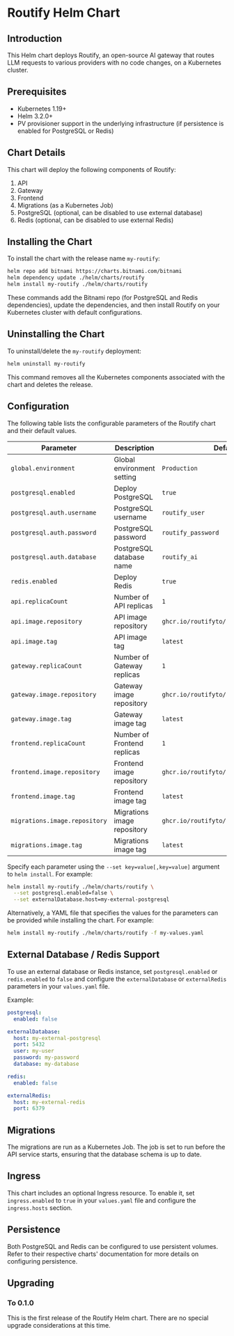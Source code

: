 # Routify Helm Chart

## Introduction

This Helm chart deploys Routify, an open-source AI gateway that routes LLM requests to various providers with no code changes, on a Kubernetes cluster.

## Prerequisites

- Kubernetes 1.19+
- Helm 3.2.0+
- PV provisioner support in the underlying infrastructure (if persistence is enabled for PostgreSQL or Redis)

## Chart Details

This chart will deploy the following components of Routify:

1. API
2. Gateway
3. Frontend
4. Migrations (as a Kubernetes Job)
5. PostgreSQL (optional, can be disabled to use external database)
6. Redis (optional, can be disabled to use external Redis)

## Installing the Chart

To install the chart with the release name `my-routify`:

```bash
helm repo add bitnami https://charts.bitnami.com/bitnami
helm dependency update ./helm/charts/routify
helm install my-routify ./helm/charts/routify
```

These commands add the Bitnami repo (for PostgreSQL and Redis dependencies), update the dependencies, and then install Routify on your Kubernetes cluster with default configurations.

## Uninstalling the Chart

To uninstall/delete the `my-routify` deployment:

```bash
helm uninstall my-routify
```

This command removes all the Kubernetes components associated with the chart and deletes the release.

## Configuration

The following table lists the configurable parameters of the Routify chart and their default values.

| Parameter                   | Description                                     | Default                     |
|-----------------------------|-------------------------------------------------|-----------------------------|
| `global.environment`        | Global environment setting                      | `Production`                |
| `postgresql.enabled`        | Deploy PostgreSQL                               | `true`                      |
| `postgresql.auth.username`  | PostgreSQL username                             | `routify_user`              |
| `postgresql.auth.password`  | PostgreSQL password                             | `routify_password`          |
| `postgresql.auth.database`  | PostgreSQL database name                        | `routify_ai`                |
| `redis.enabled`             | Deploy Redis                                    | `true`                      |
| `api.replicaCount`          | Number of API replicas                          | `1`                         |
| `api.image.repository`      | API image repository                            | `ghcr.io/routifyto/routify/api` |
| `api.image.tag`             | API image tag                                   | `latest`                    |
| `gateway.replicaCount`      | Number of Gateway replicas                      | `1`                         |
| `gateway.image.repository`  | Gateway image repository                        | `ghcr.io/routifyto/routify/gateway` |
| `gateway.image.tag`         | Gateway image tag                               | `latest`                    |
| `frontend.replicaCount`     | Number of Frontend replicas                     | `1`                         |
| `frontend.image.repository` | Frontend image repository                       | `ghcr.io/routifyto/routify/frontend` |
| `frontend.image.tag`        | Frontend image tag                              | `latest`                    |
| `migrations.image.repository` | Migrations image repository                   | `ghcr.io/routifyto/routify/migrations` |
| `migrations.image.tag`      | Migrations image tag                            | `latest`                    |

Specify each parameter using the `--set key=value[,key=value]` argument to `helm install`. For example:

```bash
helm install my-routify ./helm/charts/routify \
  --set postgresql.enabled=false \
  --set externalDatabase.host=my-external-postgresql
```

Alternatively, a YAML file that specifies the values for the parameters can be provided while installing the chart. For example:

```bash
helm install my-routify ./helm/charts/routify -f my-values.yaml
```

## External Database / Redis Support

To use an external database or Redis instance, set `postgresql.enabled` or `redis.enabled` to `false` and configure the `externalDatabase` or `externalRedis` parameters in your `values.yaml` file.

Example:

```yaml
postgresql:
  enabled: false

externalDatabase:
  host: my-external-postgresql
  port: 5432
  user: my-user
  password: my-password
  database: my-database

redis:
  enabled: false

externalRedis:
  host: my-external-redis
  port: 6379
```

## Migrations

The migrations are run as a Kubernetes Job. The job is set to run before the API service starts, ensuring that the database schema is up to date.

## Ingress

This chart includes an optional Ingress resource. To enable it, set `ingress.enabled` to `true` in your `values.yaml` file and configure the `ingress.hosts` section.

## Persistence

Both PostgreSQL and Redis can be configured to use persistent volumes. Refer to their respective charts' documentation for more details on configuring persistence.

## Upgrading

### To 0.1.0

This is the first release of the Routify Helm chart. There are no special upgrade considerations at this time.
